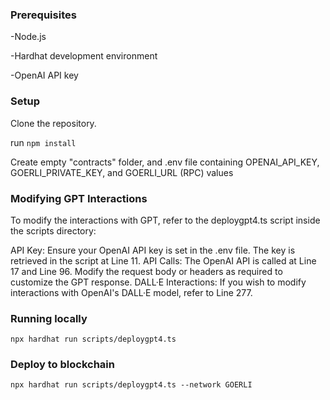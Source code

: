 ### Prerequisites
-Node.js

-Hardhat development environment

-OpenAI API key

### Setup
Clone the repository.

run ```npm install```

Create empty "contracts" folder, and .env file containing OPENAI_API_KEY, GOERLI_PRIVATE_KEY, and GOERLI_URL (RPC) values

### Modifying GPT Interactions
To modify the interactions with GPT, refer to the deploygpt4.ts script inside the scripts directory:

API Key: Ensure your OpenAI API key is set in the .env file. The key is retrieved in the script at Line 11.
API Calls: The OpenAI API is called at Line 17 and Line 96. Modify the request body or headers as required to customize the GPT response.
DALL·E Interactions: If you wish to modify interactions with OpenAI's DALL·E model, refer to Line 277.

### Running locally
```npx hardhat run scripts/deploygpt4.ts```
### Deploy to blockchain
```npx hardhat run scripts/deploygpt4.ts --network GOERLI```
